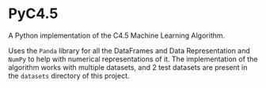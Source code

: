 # PyC4.5
A Python implementation of the C4.5 Machine Learning Algorithm.

Uses the `Panda` library for all the DataFrames and Data Representation and `NumPy` to help with numerical representations of it. The implementation of the algorithm works with multiple datasets, and 2 test datasets are present in the `datasets` directory of this project.
